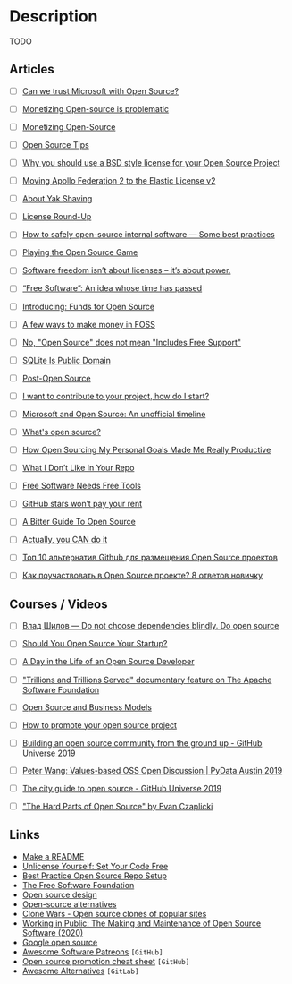 # Description

TODO


## Articles

- [ ] [Can we trust Microsoft with Open Source?](https://dusted.codes/can-we-trust-microsoft-with-open-source)
- [ ] [Monetizing Open-source is problematic](https://marak.com/blog/2021-04-25-monetizing-open-source-is-problematic)
- [ ] [Monetizing Open-Source](https://www.smalltechbusiness.com/monetizing-open-source-tailwind/)
- [ ] [Open Source Tips](https://eddiejaoude.github.io/book-open-source-tips/)
- [ ] [Why you should use a BSD style license for your Open Source Project](https://docs.freebsd.org/en/articles/bsdl-gpl/)
- [ ] [Moving Apollo Federation 2 to the Elastic License v2](https://www.apollographql.com/blog/announcement/moving-apollo-federation-2-to-the-elastic-license-v2/)
- [ ] [About Yak Shaving](https://antfu.me/posts/about-yak-shaving)
- [ ] [License Round-Up](https://writing.kemitchell.com/2021/06/21/License-Round-Up.html)
- [ ] [How to safely open-source internal software — Some best practices](https://blog.gitguardian.com/safely-open-source-software-best-practices/)
- [ ] [Playing the Open Source Game](https://kristoff.it/blog/the-open-source-game/)
- [ ] [Software freedom isn’t about licenses – it’s about power.](https://rosenzweig.io/blog/software-freedom-isnt-about-licenses-its-about-power.html)
- [ ] [“Free Software”: An idea whose time has passed](https://r0ml.medium.com/free-software-an-idea-whose-time-has-passed-6570c1d8218a)
- [ ] [Introducing: Funds for Open Source](https://blog.opencollective.com/funds-for-open-source/)
- [ ] [A few ways to make money in FOSS](https://drewdevault.com/2020/11/20/A-few-ways-to-make-money-in-FOSS.html)
- [ ] [No, "Open Source" does not mean "Includes Free Support"](https://raccoon.onyxbits.de/blog/bugreport-free-support/)
- [ ] [SQLite Is Public Domain](https://www.sqlite.org/copyright.html)
- [ ] [Post-Open Source](https://www.boringcactus.com/2020/08/13/post-open-source.html)
- [ ] [I want to contribute to your project, how do I start?](https://drewdevault.com/2020/08/10/How-to-contribute-to-FOSS.html)
- [ ] [Microsoft and Open Source: An unofficial timeline](https://boxofcables.dev/microsoft-and-open-source-an-unofficial-timeline/)
- [ ] [What's open source?](https://technically.substack.com/p/whats-open-source)
- [ ] [How Open Sourcing My Personal Goals Made Me Really Productive](https://una.im/personal-goals-guide/)
- [ ] [What I Don’t Like In Your Repo](https://itnext.io/what-i-dont-like-in-your-repo-a602577a526b)
- [ ] [Free Software Needs Free Tools](https://mako.cc/writing/hill-free_tools.html)
- [ ] [GitHub stars won’t pay your rent](https://medium.com/@kitze/github-stars-wont-pay-your-rent-8b348e12baed)
- [ ] [A Bitter Guide To Open Source](https://medium.com/codezillas/a-bitter-guide-to-open-source-a8e3b6a3c1c4)
- [ ] [Actually, you CAN do it](https://drewdevault.com/2017/01/06/Actually-you-CAN-do-it.html)
- [ ] [Топ 10 альтернатив Github для размещения Open Source проектов](https://zen.yandex.ru/media/nuancesprog/top-10-alternativ-github-dlia-razmesceniia-open-source-proektov-5df8c7251a86089cbe3549c6)
- [ ] [Как поучаствовать в Open Source проекте? 8 ответов новичку](https://tproger.ru/articles/open-source-for-beginners/)


## Courses / Videos

- [ ] [Влад Шилов — Do not choose dependencies blindly. Do open source](https://youtu.be/f8x80EK6Tps)
- [ ] [Should You Open Source Your Startup?](https://youtu.be/YIL5fuAUPiA)
- [ ] [A Day in the Life of an Open Source Developer](https://youtu.be/Fc9pWYP1f6o)
- [ ] ["Trillions and Trillions Served" documentary feature on The Apache Software Foundation](https://www.youtube.com/watch?v=JUt2nb0mgwg)
- [ ] [Open Source and Business Models](https://youtu.be/uroXzs9tlE0)
- [ ] [How to promote your open source project](https://youtu.be/b1pyh2XCyrg)
- [ ] [Building an open source community from the ground up - GitHub Universe 2019](https://youtu.be/D0p572DrNfI)
- [ ] [Peter Wang: Values-based OSS Open Discussion | PyData Austin 2019](https://youtu.be/GVyrI7sgFYE)
- [ ] [The city guide to open source - GitHub Universe 2019](https://youtu.be/GCLgdOiPA6o)
- [ ] ["The Hard Parts of Open Source" by Evan Czaplicki](https://youtu.be/o_4EX4dPppA)


## Links

- [Make a README](https://www.makeareadme.com/)
- [Unlicense Yourself: Set Your Code Free](https://unlicense.org/)
- [Best Practice Open Source Repo Setup](https://www.swyx.io/oss-repo-setup/)
- [The Free Software Foundation](https://www.fsf.org/)
- [Open source design](https://opensourcedesign.net/#page-top)
- [Open-source alternatives](https://opensource.builders/)
- [Clone Wars - Open source clones of popular sites](https://gourav.io/clone-wars)
- [Working in Public: The Making and Maintenance of Open Source Software (2020)](https://press.stripe.com/#working-in-public)
- [Google open source](https://cs.opensource.google/)
- [Awesome Software Patreons](https://github.com/uraimo/awesome-software-patreons) `[GitHub]`
- [Open source promotion cheat sheet](https://github.com/zenika-open-source/promote-open-source-project/blob/master/README.md) `[GitHub]`
- [Awesome Alternatives](https://gitlab.com/linuxcafefederation/awesome-alternatives/) `[GitLab]`
